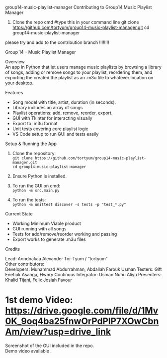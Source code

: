 group14-music-playlist-manager
Contributing to Group14 Music Playlist Manager

1. Clone the repo
cmd #type this in your command line 
git clone https://github.com/tortyum/group14-music-playlist-manager.git
cd group14-music-playlist-manager


please try and add to the contribution branch !!!!!!!!





Group 14 – Music Playlist Manager

Overview  
An app in Python that let users manage music playlists by browsing a library of songs, adding or remove songs to your playlist, reordering them, and exporting the created the playlist as an .m3u file to whatever location on your desktop.

Features  
- Song model with title, artist, duration (in seconds). 
- Library includes an array of songs  
- Playlist operations: add, remove, reorder, export.  
- GUI with Tkinter for interacting visually  
- Export to .m3u format  
- Unit tests covering core playlist logic  
- VS Code setup to run GUI and tests easily  

Setup & Running the App  

1. Clone the repository:  
   `git clone https://github.com/tortyum/group14-music-playlist-manager.git`  
   `cd group14-music-playlist-manager`

2. Ensure Python is installed.  

3. To run the GUI on cmd:  
   `python -m src.main.py`

4. To run the tests:  
   `python -m unittest discover -s tests -p "test_*.py"`

Current State  

- Working Minimum Viable product 
- GUI running with all songs
- Tests for add/remove/reorder working and passing  
- Export works to generate .m3u files  

Credits  

Lead: Aondoakaa Alexander Tor-Tyum / “tortyum”  
Other contributors:  
Developers: Muhammad Abdurrahman, Abdallah Farouk Usman
Testers: Gift Enefiok Asanga, Hwnry
Continous Integrator: Usman Nuhu Aliyu
Presenters: Khalid Tijani, Felix Josiah Favour 


# 1st demo Video: https://drive.google.com/file/d/1Mv0K_9oq4ba25fnwOrPdPlP7XOwCbnAm/view?usp=drive_link

 

Screenshot of the GUI included in the repo.  
Demo video available .  
